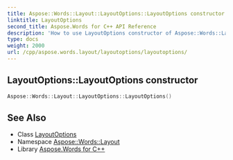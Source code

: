 ```yaml
---
title: Aspose::Words::Layout::LayoutOptions::LayoutOptions constructor
linktitle: LayoutOptions
second_title: Aspose.Words for C++ API Reference
description: 'How to use LayoutOptions constructor of Aspose::Words::Layout::LayoutOptions class in C++.'
type: docs
weight: 2000
url: /cpp/aspose.words.layout/layoutoptions/layoutoptions/
---
```

## LayoutOptions::LayoutOptions constructor




```cpp
Aspose::Words::Layout::LayoutOptions::LayoutOptions()
```

## See Also

* Class [LayoutOptions](../)
* Namespace [Aspose::Words::Layout](../../)
* Library [Aspose.Words for C++](../../../)

